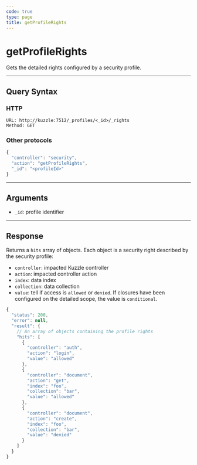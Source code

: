 ```yaml
---
code: true
type: page
title: getProfileRights
---
```


# getProfileRights

<SinceBadge version="1.0.0" />

Gets the detailed rights configured by a security profile.

---

## Query Syntax

### HTTP

```http
URL: http://kuzzle:7512/_profiles/<_id>/_rights
Method: GET
```

### Other protocols

```js
{
  "controller": "security",
  "action": "getProfileRights",
  "_id": "<profileId>"
}
```

---

## Arguments

- `_id`: profile identifier

---

## Response

Returns a `hits` array of objects. Each object is a security right described by the security profile:

- `controller`: impacted Kuzzle controller
- `action`: impacted controller action
- `index`: data index
- `collection`: data collection
- `value`: tell if access is `allowed` or `denied`. If closures have been configured on the detailed scope, the value is `conditional`.

```javascript
{
  "status": 200,
  "error": null,
  "result": {
    // An array of objects containing the profile rights
    "hits": [
      {
        "controller": "auth",
        "action": "login",
        "value": "allowed"
      },
      {
        "controller": "document",
        "action": "get",
        "index": "foo",
        "collection": "bar",
        "value": "allowed"
      },
      {
        "controller": "document",
        "action": "create",
        "index": "foo",
        "collection": "bar",
        "value": "denied"
      }
    ]
  }
}
```

